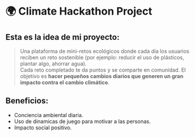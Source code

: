 # 🌍 Climate Hackathon Project

## Esta es la idea de mi proyecto:
> Una plataforma de mini-retos ecológicos donde cada día los usuarios reciben un reto sostenible (por ejemplo: reducir el uso de plásticos, plantar algo, ahorrar agua).  
> Cada reto completado te da puntos y se comparte en comunidad.
> El objetivo es **hacer pequeños cambios diarios que generen un gran impacto contra el cambio climático**.  

## Beneficios:
- Conciencia ambiental diaria.
- Uso de dinamicas de juego para motivar a las personas.
- Impacto social positivo.
